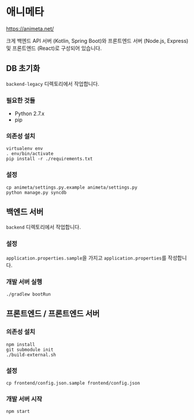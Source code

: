 # 애니메타

https://animeta.net/

크게 백엔드 API 서버 (Kotlin, Spring Boot)와 프론트엔드 서버 (Node.js, Express) 및 프론트엔드 (React)로 구성되어 있습니다.


## DB 초기화

`backend-legacy` 디렉토리에서 작업합니다.

### 필요한 것들

* Python 2.7.x
* pip

### 의존성 설치

    virtualenv env
    . env/bin/activate
    pip install -r ./requirements.txt

### 설정

    cp animeta/settings.py.example animeta/settings.py
    python manage.py syncdb


## 백엔드 서버

`backend` 디렉토리에서 작업합니다.

### 설정

`application.properties.sample`을 가지고 `application.properties`를 작성합니다.

### 개발 서버 실행

    ./gradlew bootRun


## 프론트엔드 / 프론트엔드 서버

### 의존성 설치

    npm install
    git submodule init
    ./build-external.sh

### 설정

    cp frontend/config.json.sample frontend/config.json

### 개발 서버 시작

    npm start
